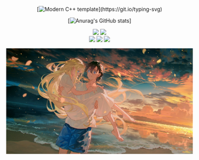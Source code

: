 <div id="title" align=center>

[![Modern C++ template](https://readme-typing-svg.herokuapp.com?font=Gwendolyn&weight=700&size=22&duration=4999&pause=1000&center=%E7%9C%9F&vCenter=%E7%9C%9F&repeat=%E7%9C%9F&random=%E5%81%87&width=435&lines=Zero_quadrant.)](https://git.io/typing-svg)

[![Anurag's GitHub stats](https://github-readme-stats.vercel.app/api?username=zeroquadrant&show_icons=true&theme=tokyonight)]

![](https://img.shields.io/badge/不想-学习-yellow) 
![](https://img.shields.io/badge/性格-内向-pink) 
</br>
![](https://img.shields.io/badge/爱好-孤独-red)
![](https://img.shields.io/badge/心情-和她-blue)
![](https://img.shields.io/badge/澜-我-green)

![背景](image/背景.jpg)

</div>

